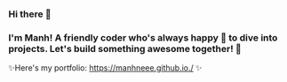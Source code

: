 ### Hi there 👋

### I'm Manh! A friendly coder who's always happy 🥰 to dive into projects. Let's build something awesome together! 🚀

✨Here's my portfolio: https://manhneee.github.io./ ✨
